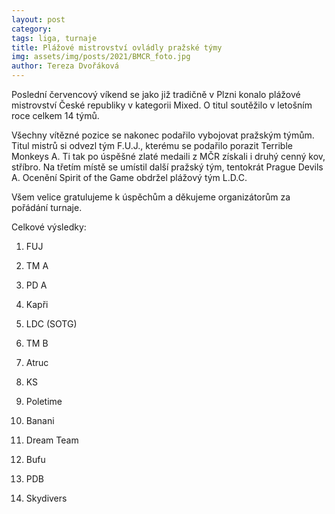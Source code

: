 ```yaml
---
layout: post
category:
tags: liga, turnaje
title: Plážové mistrovství ovládly pražské týmy
img: assets/img/posts/2021/BMCR_foto.jpg
author: Tereza Dvořáková
---
```

Poslední červencový víkend se jako již tradičně v Plzni konalo plážové mistrovství České republiky v kategorii Mixed. O titul soutěžilo v letošním roce celkem 14 týmů. 

Všechny vítězné pozice se nakonec podařilo vybojovat pražským týmům. Titul mistrů si odvezl tým F.U.J., kterému se podařilo porazit Terrible Monkeys A. Ti tak po úspěšné zlaté medaili z MČR získali i druhý cenný kov, stříbro. Na třetím místě se umístil další pražský tým, tentokrát Prague Devils A. Ocenění Spirit of the Game obdržel plážový tým L.D.C. 

Všem velice gratulujeme k úspěchům a děkujeme organizátorům za pořádání turnaje.

Celkové výsledky:

1. FUJ

2. TM A

3. PD A

4. Kapři

5. LDC (SOTG) 

6. TM B

7. Atruc

8. KS

9. Poletime

10. Banani

11. Dream Team

12. Bufu

13. PDB

14. Skydivers
